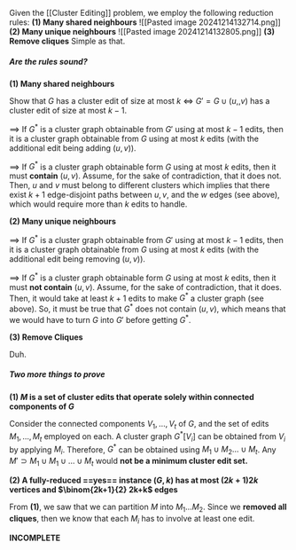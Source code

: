 Given the [[Cluster Editing]] problem, we employ the following reduction rules: 
	**(1) Many shared neighbours**
	![[Pasted image 20241214132714.png]]
	**(2) Many unique neighbours**
	![[Pasted image 20241214132805.png]]
	**(3) Remove cliques**
		Simple as that.

##### Are the rules sound?

**(1) Many shared neighbours**

Show that $G$ has a cluster edit of size at most $k$ $\iff$ $G' = G \cup (u,,v)$ has a cluster edit of size at most $k-1$. 

$\implies$ If $G^*$ is a cluster graph obtainable from $G'$ using at most $k-1$ edits, then it is a cluster graph obtainable from $G$ using at most $k$ edits (with the additional edit being adding $(u,v)$). 

$\implies$ If $G^*$ is a cluster graph obtainable form $G$ using at most $k$ edits, then it must **contain** $(u,v)$. Assume, for the sake of contradiction, that it does not. Then, $u$ and $v$ must belong to different clusters which implies that there exist $k+1$ edge-disjoint paths between $u,v$, and the $w$ edges (see above), which would require more than $k$ edits to handle. 

**(2) Many unique neighbours**

$\implies$ If $G^*$ is a cluster graph obtainable from $G'$ using at most $k-1$ edits, then it is a cluster graph obtainable from $G$ using at most $k$ edits (with the additional edit being removing $(u,v)$). 

$\implies$ If $G^*$ is a cluster graph obtainable form $G$ using at most $k$ edits, then it must **not contain** $(u,v)$. Assume, for the sake of contradiction, that it does. Then, it would take at least $k+1$ edits to make $G^*$ a cluster graph (see above). So, it must be true that $G^*$ does not contain $(u,v)$, which means that we would have to turn $G$ into $G'$ before getting $G^*$. 

**(3) Remove Cliques**

Duh. 

##### Two more things to prove

**(1) $M$ is a set of cluster edits that operate solely within connected components of $G$**

Consider the connected components $V_{1}, \dots, V_{t}$ of $G$, and the set of edits $M_{1}, \dots, M_{t}$ employed on each. A cluster graph $G^*[V_{i}]$ can be obtained from $V_{i}$ by applying $M_{i}$. Therefore, $G^*$ can be obtained using $M_{1} \cup M_{2} \dots \cup M_{t}$. Any $M' \supset M_{1} \cup M_{1} \cup \dots \cup M_{t}$ would **not be a minimum cluster edit set.**

**(2) A fully-reduced ==yes== instance $(G,k)$ has at most $(2k +1)2k$ vertices and $\binom{2k+1}{2} 2k+k$ edges**

From **(1)**, we saw that we can partition $M$ into $M_{1} \dots M_{2}$. Since we **removed all cliques**, then we know that each $M_{i}$ has to involve at least one edit. 

**INCOMPLETE**

